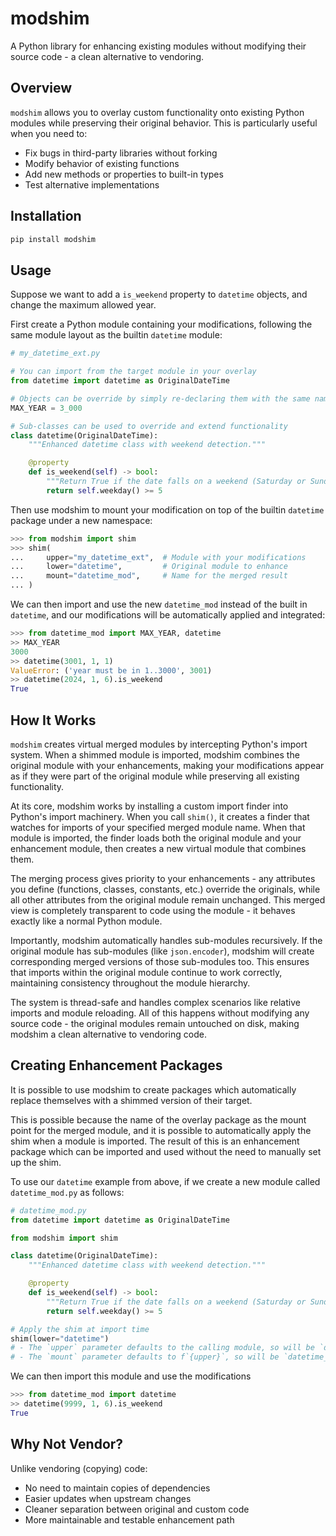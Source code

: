 # modshim

A Python library for enhancing existing modules without modifying their source code - a clean alternative to vendoring.

## Overview

`modshim` allows you to overlay custom functionality onto existing Python modules while preserving their original behavior. This is particularly useful when you need to:

- Fix bugs in third-party libraries without forking
- Modify behavior of existing functions
- Add new methods or properties to built-in types
- Test alternative implementations

## Installation

```bash
pip install modshim
```

## Usage

Suppose we want to add a `is_weekend` property to `datetime` objects, and change the maximum allowed year.

First create a Python module containing your modifications, following the same module layout as the builtin `datetime` module:

```python
# my_datetime_ext.py

# You can import from the target module in your overlay
from datetime import datetime as OriginalDateTime

# Objects can be override by simply re-declaring them with the same name
MAX_YEAR = 3_000

# Sub-classes can be used to override and extend functionality
class datetime(OriginalDateTime):
    """Enhanced datetime class with weekend detection."""

    @property
    def is_weekend(self) -> bool:
        """Return True if the date falls on a weekend (Saturday or Sunday)."""
        return self.weekday() >= 5
```

Then use modshim to mount your modification on top of the builtin `datetime` package under a new namespace:

```python
>>> from modshim import shim
>>> shim(
...     upper="my_datetime_ext",  # Module with your modifications
...     lower="datetime",         # Original module to enhance
...     mount="datetime_mod",     # Name for the merged result
... )
```

We can then import and use the new `datetime_mod` instead of the built in `datetime`, and our modifications will be automatically applied and integrated:

```python
>>> from datetime_mod import MAX_YEAR, datetime
>> MAX_YEAR
3000
>> datetime(3001, 1, 1)
ValueError: ('year must be in 1..3000', 3001)
>> datetime(2024, 1, 6).is_weekend
True
```

## How It Works

`modshim` creates virtual merged modules by intercepting Python's import system. When a shimmed module is imported, modshim combines the original module with your enhancements, making your modifications appear as if they were part of the original module while preserving all existing functionality.

At its core, modshim works by installing a custom import finder into Python's import machinery. When you call `shim()`, it creates a finder that watches for imports of your specified merged module name. When that module is imported, the finder loads both the original module and your enhancement module, then creates a new virtual module that combines them.

The merging process gives priority to your enhancements - any attributes you define (functions, classes, constants, etc.) override the originals, while all other attributes from the original module remain unchanged. This merged view is completely transparent to code using the module - it behaves exactly like a normal Python module.

Importantly, modshim automatically handles sub-modules recursively. If the original module has sub-modules (like `json.encoder`), modshim will create corresponding merged versions of those sub-modules too. This ensures that imports within the original module continue to work correctly, maintaining consistency throughout the module hierarchy.

The system is thread-safe and handles complex scenarios like relative imports and module reloading. All of this happens without modifying any source code - the original modules remain untouched on disk, making modshim a clean alternative to vendoring code.

## Creating Enhancement Packages

It is possible to use modshim to create packages which automatically replace themselves with a shimmed version of their target.

This is possible because the name of the overlay package as the mount point for the merged module, and it is possible to automatically apply the shim when a module is imported. The result of this is an enhancement package which can be imported and used without the need to manually set up the shim.

To use our `datetime` example from above, if we create a new module called `datetime_mod.py` as follows:

```python
# datetime_mod.py
from datetime import datetime as OriginalDateTime

from modshim import shim

class datetime(OriginalDateTime):
    """Enhanced datetime class with weekend detection."""

    @property
    def is_weekend(self) -> bool:
        """Return True if the date falls on a weekend (Saturday or Sunday)."""
        return self.weekday() >= 5

# Apply the shim at import time
shim(lower="datetime")
# - The `upper` parameter defaults to the calling module, so will be `datetime_mod`
# - The `mount` parameter defaults to f`{upper}`, so will be `datetime_mod`
```

We can then import this module and use the modifications

```python
>>> from datetime_mod import datetime
>> datetime(9999, 1, 6).is_weekend
True
```

## Why Not Vendor?

Unlike vendoring (copying) code:
- No need to maintain copies of dependencies
- Easier updates when upstream changes
- Cleaner separation between original and custom code
- More maintainable and testable enhancement path
